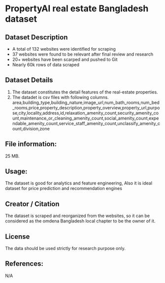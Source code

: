 # PropertyAI real estate Bangladesh dataset

## Dataset Description
- A total of 132 websites were identified for scraping
- 37 websites were found to be relevant after final review and research
- 20+ websites have been scarped and pushed to Git
- Nearly 60k rows of data scraped

## Dataset Details

1. The dataset constitutes the detail features of the real-estate properties. 
2. The datadet is csv files with following columns.
  area,building_type,building_nature,image_url,num_bath_rooms,num_bed_rooms,price,property_description,property_overview,property_url,purpose,city,locality,address,id,relaxation_amenity_count,security_amenity_count,maintenance_or_cleaning_amenity_count,social_amenity_count,expendable_amenity_count,service_staff_amenity_count,unclassify_amenity_count,division,zone

## File information:

25 MB.

## Usage:

The dataset is good for analytics and feature engineering, Also it is ideal dataset for price prediction and recommendation engines 

## Creator / Citation

The dataset is scraped and reorganized from the websites, so it can be considered as the omdena Bangladesh local chapter to be the owner of it.   

## License

The data should be used strictly for research purpose only.

## References:

N/A
